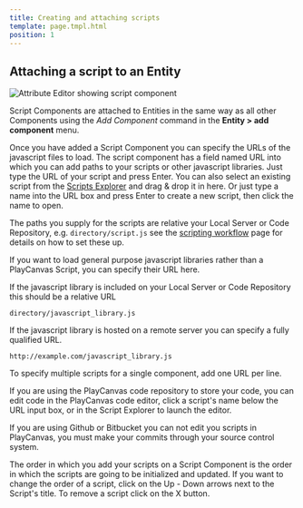 ```yaml
---
title: Creating and attaching scripts
template: page.tmpl.html
position: 1
---
```


## Attaching a script to an Entity

![Attribute Editor showing script component](/images/platform/component_script.png "Add urls of scripts to the script component")

Script Components are attached to Entities in the same way as all other Components using the *Add Component* command in the **Entity > add component** menu.

Once you have added a Script Component you can specify the URLs of the javascript files to load. The script component has a field named URL into which you can add paths to your scripts or other javascript libraries. Just type the URL of your script and press Enter. You can also select an existing script from the [Scripts Explorer][scripts_explorer] and drag & drop it in here. Or just type a name into the URL box and press Enter to create a new script, then click the name to open.

The paths you supply for the scripts are relative your Local Server or Code Repository, e.g. `directory/script.js` see the [scripting workflow][coding_workflow] page for details on how to set these up.

If you want to load general purpose javascript libraries rather than a PlayCanvas Script, you can specify their URL here.

If the javascript library is included on your Local Server or Code Repository this should be a relative URL

~~~sh~~~
directory/javascript_library.js
~~~

If the javascript library is hosted on a remote server you can specify a fully qualified URL.

~~~sh~~~
http://example.com/javascript_library.js
~~~

To specify multiple scripts for a single component, add one URL per line.

If you are using the PlayCanvas code repository to store your code, you can edit code in the PlayCanvas code editor, click a script's name below the URL input box, or in the Script Explorer to launch the editor.

<div class="alert alert-info">
If you are using Github or Bitbucket you can not edit you scripts in PlayCanvas, you must make your commits through your source control system.
</div>

The order in which you add your scripts on a Script Component is the order in which the scripts are going to be initialized and updated. If you want to change the order of a script, click on the Up - Down arrows next to the Script's title. To remove a script click on the X button.

[coding_workflow]: /user-manual/scripting/workflow
[scripts_explorer]: /user-manual/designer/scripts-explorer
